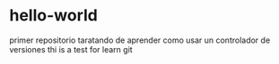 # hello-world
primer repositorio
taratando de aprender como usar un controlador de versiones
thi is a test for learn git

